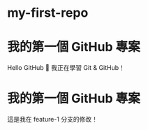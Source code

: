# my-first-repo
# 我的第一個 GitHub 專案
Hello GitHub 🚀
我正在學習 Git & GitHub！
# 我的第一個 GitHub 專案
這是我在 feature-1 分支的修改！
